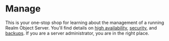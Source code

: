 # Manage

  
This is your one-stop shop for learning about the management of a running Realm Object Server.  You'll find details on [high availability](enterprise-architecture/high-availability.md), [security](security/), and [backups](enterprise-architecture/backup.md).  If you are a server administrator, you are in the right place.  

